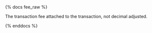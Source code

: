 
{% docs fee_raw %}

The transaction fee attached to the transaction, not decimal adjusted.

{% enddocs %}
